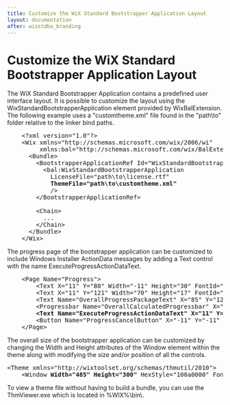```yaml
---
title: Customize the WiX Standard Bootstrapper Application Layout
layout: documentation
after: wixstdba_branding
---
```

# Customize the WiX Standard Bootstrapper Application Layout

The WiX Standard Bootstrapper Application contains a predefined user interface layout. It is possible to customize the layout using the WixStandardBootstrapperApplication element provided by WixBalExtension. The following example uses a &quot;customtheme.xml&quot; file found in the &quot;path\\to&quot; folder relative to the linker bind paths.

<pre>    &lt;?xml version=&quot;1.0&quot;?&gt;
    &lt;Wix xmlns=&quot;http://schemas.microsoft.com/wix/2006/wi&quot;
         xmlns:bal="http://schemas.microsoft.com/wix/BalExtension"&gt;
      &lt;Bundle&gt;
        &lt;BootstrapperApplicationRef Id=&quot;WixStandardBootstrapperApplication.RtfLicense&quot;&gt;
          &lt;bal:WixStandardBootstrapperApplication
            LicenseFile="path\to\license.rtf"
            <strong class="highlight">ThemeFile="path\to\customtheme.xml"</strong>
            /&gt;
        &lt;/BootstrapperApplicationRef&gt;

        &lt;Chain&gt;
          ...
        &lt;/Chain&gt;
      &lt;/Bundle&gt;
    &lt;/Wix&gt;
</pre>

The progress page of the bootstrapper application can be customized to include Windows Installer ActionData messages by adding a Text control with the name ExecuteProgressActionDataText.

<pre>
    &lt;Page Name=&quot;Progress&quot;&gt;<br />        &lt;Text X=&quot;11&quot; Y=&quot;80&quot; Width=&quot;-11&quot; Height=&quot;30&quot; FontId=&quot;2&quot; DisablePrefix=&quot;yes&quot;&gt;#(loc.ProgressHeader)&lt;/Text&gt;<br />        &lt;Text X=&quot;11&quot; Y=&quot;121&quot; Width=&quot;70&quot; Height=&quot;17&quot; FontId=&quot;3&quot; DisablePrefix=&quot;yes&quot;&gt;#(loc.ProgressLabel)&lt;/Text&gt;<br />        &lt;Text Name=&quot;OverallProgressPackageText&quot; X=&quot;85&quot; Y=&quot;121&quot; Width=&quot;-11&quot; Height=&quot;17&quot; FontId=&quot;3&quot; DisablePrefix=&quot;yes&quot;&gt;#(loc.OverallProgressPackageText)&lt;/Text&gt;<br />        &lt;Progressbar Name=&quot;OverallCalculatedProgressbar&quot; X=&quot;11&quot; Y=&quot;143&quot; Width=&quot;-11&quot; Height=&quot;15&quot; /&gt;<br />        <strong class="highlight">&lt;Text Name=&quot;ExecuteProgressActionDataText&quot; X=&quot;11&quot; Y=&quot;163&quot; Width=&quot;-11&quot; Height=&quot;17&quot; FontId=&quot;3&quot; DisablePrefix=&quot;yes&quot;/&gt;</strong><br />        &lt;Button Name=&quot;ProgressCancelButton&quot; X=&quot;-11&quot; Y=&quot;-11&quot; Width=&quot;75&quot; Height=&quot;23&quot; TabStop=&quot;yes&quot; FontId=&quot;0&quot;&gt;#(loc.ProgressCancelButton)&lt;/Button&gt;<br />    &lt;/Page&gt;
</pre>

The overall size of the bootstrapper application can be customized by changing the Width and Height attributes of the Window element within the theme along with modifying the size and/or position of all the controls.

<pre>
&lt;Theme xmlns=&quot;http://wixtoolset.org/schemas/thmutil/2010&quot;&gt;<br />    &lt;Window <strong class="highlight">Width=&quot;485&quot; Height=&quot;300&quot;</strong> HexStyle=&quot;100a0000&quot; FontId=&quot;0&quot;&gt;#(loc.Caption)&lt;/Window&gt;</pre>

To view a theme file without having to build a bundle, you can use the ThmViewer.exe which is located in %WIX%\\bin\\.
